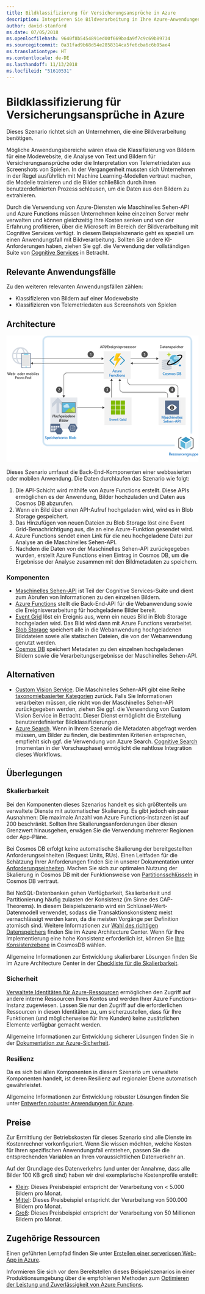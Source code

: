 ```yaml
---
title: Bildklassifizierung für Versicherungsansprüche in Azure
description: Integrieren Sie Bildverarbeitung in Ihre Azure-Anwendungen.
author: david-stanford
ms.date: 07/05/2018
ms.openlocfilehash: 9640f8b5454891ed00f669bada9f7c9c69b89734
ms.sourcegitcommit: 0a31fad9b68d54e2858314ca5fe6cba6c6b95ae4
ms.translationtype: HT
ms.contentlocale: de-DE
ms.lasthandoff: 11/13/2018
ms.locfileid: "51610531"
---
```

# <a name="image-classification-for-insurance-claims-on-azure"></a>Bildklassifizierung für Versicherungsansprüche in Azure

Dieses Szenario richtet sich an Unternehmen, die eine Bildverarbeitung benötigen.

Mögliche Anwendungsbereiche wären etwa die Klassifizierung von Bildern für eine Modewebsite, die Analyse von Text und Bildern für Versicherungsansprüche oder die Interpretation von Telemetriedaten aus Screenshots von Spielen. In der Vergangenheit mussten sich Unternehmen in der Regel ausführlich mit Machine Learning-Modellen vertraut machen, die Modelle trainieren und die Bilder schließlich durch ihren benutzerdefinierten Prozess schleusen, um die Daten aus den Bildern zu extrahieren.

Durch die Verwendung von Azure-Diensten wie Maschinelles Sehen-API und Azure Functions müssen Unternehmen keine einzelnen Server mehr verwalten und können gleichzeitig ihre Kosten senken und von der Erfahrung profitieren, über die Microsoft im Bereich der Bildverarbeitung mit Cognitive Services verfügt. In diesem Beispielszenario geht es speziell um einen Anwendungsfall mit Bildverarbeitung. Sollten Sie andere KI-Anforderungen haben, ziehen Sie ggf. die Verwendung der vollständigen Suite von [Cognitive Services](/azure/#pivot=products&panel=ai) in Betracht.

## <a name="relevant-use-cases"></a>Relevante Anwendungsfälle

Zu den weiteren relevanten Anwendungsfällen zählen:

* Klassifizieren von Bildern auf einer Modewebsite
* Klassifizieren von Telemetriedaten aus Screenshots von Spielen

## <a name="architecture"></a>Architecture

![Architektur für Bildklassifizierung][architecture]

Dieses Szenario umfasst die Back-End-Komponenten einer webbasierten oder mobilen Anwendung. Die Daten durchlaufen das Szenario wie folgt:

1. Die API-Schicht wird mithilfe von Azure Functions erstellt. Diese APIs ermöglichen es der Anwendung, Bilder hochzuladen und Daten aus Cosmos DB abzurufen.
2. Wenn ein Bild über einen API-Aufruf hochgeladen wird, wird es in Blob Storage gespeichert.
3. Das Hinzufügen von neuen Dateien zu Blob Storage löst eine Event Grid-Benachrichtigung aus, die an eine Azure-Funktion gesendet wird.
4. Azure Functions sendet einen Link für die neu hochgeladene Datei zur Analyse an die Maschinelles Sehen-API.
5. Nachdem die Daten von der Maschinelles Sehen-API zurückgegeben wurden, erstellt Azure Functions einen Eintrag in Cosmos DB, um die Ergebnisse der Analyse zusammen mit den Bildmetadaten zu speichern.

### <a name="components"></a>Komponenten

* [Maschinelles Sehen-API](/azure/cognitive-services/computer-vision/home) ist Teil der Cognitive Services-Suite und dient zum Abrufen von Informationen zu den einzelnen Bildern.
* [Azure Functions](/azure/azure-functions/functions-overview) stellt die Back-End-API für die Webanwendung sowie die Ereignisverarbeitung für hochgeladene Bilder bereit.
* [Event Grid](/azure/event-grid/overview) löst ein Ereignis aus, wenn ein neues Bild in Blob Storage hochgeladen wird. Das Bild wird dann mit Azure Functions verarbeitet.
* [Blob Storage](/azure/storage/blobs/storage-blobs-introduction) speichert alle in die Webanwendung hochgeladenen Bilddateien sowie alle statischen Dateien, die von der Webanwendung genutzt werden.
* [Cosmos DB](/azure/cosmos-db/introduction) speichert Metadaten zu den einzelnen hochgeladenen Bildern sowie die Verarbeitungsergebnisse der Maschinelles Sehen-API.

## <a name="alternatives"></a>Alternativen

* [Custom Vision Service](/azure/cognitive-services/custom-vision-service/home). Die Maschinelles Sehen-API gibt eine Reihe [taxonomiebasierter Kategorien][cv-categories] zurück. Falls Sie Informationen verarbeiten müssen, die nicht von der Maschinelles Sehen-API zurückgegeben werden, ziehen Sie ggf. die Verwendung von Custom Vision Service in Betracht. Dieser Dienst ermöglicht die Erstellung benutzerdefinierter Bildklassifizierungen.
* [Azure Search](/azure/search/search-what-is-azure-search). Wenn in Ihrem Szenario die Metadaten abgefragt werden müssen, um Bilder zu finden, die bestimmten Kriterien entsprechen, empfiehlt sich ggf. die Verwendung von Azure Search. [Cognitive Search](/azure/search/cognitive-search-concept-intro) (momentan in der Vorschauphase) ermöglicht die nahtlose Integration dieses Workflows.

## <a name="considerations"></a>Überlegungen

### <a name="scalability"></a>Skalierbarkeit

Bei den Komponenten dieses Szenarios handelt es sich größtenteils um verwaltete Dienste mit automatischer Skalierung. Es gibt jedoch ein paar Ausnahmen: Die maximale Anzahl von Azure Functions-Instanzen ist auf 200 beschränkt. Sollten Ihre Skalierungsanforderungen über diesen Grenzwert hinausgehen, erwägen Sie die Verwendung mehrerer Regionen oder App-Pläne.

Bei Cosmos DB erfolgt keine automatische Skalierung der bereitgestellten Anforderungseinheiten (Request Units, RUs). Einen Leitfaden für die Schätzung Ihrer Anforderungen finden Sie in unserer Dokumentation unter [Anforderungseinheiten](/azure/cosmos-db/request-units). Machen Sie sich zur optimalen Nutzung der Skalierung in Cosmos DB mit der Funktionsweise von [Partitionsschlüsseln](/azure/cosmos-db/partition-data) in Cosmos DB vertraut.

Bei NoSQL-Datenbanken gehen Verfügbarkeit, Skalierbarkeit und Partitionierung häufig zulasten der Konsistenz (im Sinne des CAP-Theorems). In diesem Beispielszenario wird ein Schlüssel-Wert-Datenmodell verwendet, sodass die Transaktionskonsistenz meist vernachlässigt werden kann, da die meisten Vorgänge per Definition atomisch sind. Weitere Informationen zur [Wahl des richtigen Datenspeichers](../../guide/technology-choices/data-store-overview.md) finden Sie im Azure Architecture Center. Wenn für Ihre Implementierung eine hohe Konsistenz erforderlich ist, können Sie [Ihre Konsistenzebene](/azure/cosmos-db/consistency-levels) in CosmosDB wählen.

Allgemeine Informationen zur Entwicklung skalierbarer Lösungen finden Sie im Azure Architecture Center in der [Checkliste für die Skalierbarkeit][scalability].

### <a name="security"></a>Sicherheit

[Verwaltete Identitäten für Azure-Ressourcen][msi] ermöglichen den Zugriff auf andere interne Ressourcen Ihres Kontos und werden Ihrer Azure Functions-Instanz zugewiesen. Lassen Sie nur den Zugriff auf die erforderlichen Ressourcen in diesen Identitäten zu, um sicherzustellen, dass für Ihre Funktionen (und möglicherweise für Ihre Kunden) keine zusätzlichen Elemente verfügbar gemacht werden.

Allgemeine Informationen zur Entwicklung sicherer Lösungen finden Sie in der [Dokumentation zur Azure-Sicherheit][security].

### <a name="resiliency"></a>Resilienz

Da es sich bei allen Komponenten in diesem Szenario um verwaltete Komponenten handelt, ist deren Resilienz auf regionaler Ebene automatisch gewährleistet.

Allgemeine Informationen zur Entwicklung robuster Lösungen finden Sie unter [Entwerfen robuster Anwendungen für Azure][resiliency].

## <a name="pricing"></a>Preise

Zur Ermittlung der Betriebskosten für dieses Szenario sind alle Dienste im Kostenrechner vorkonfiguriert. Wenn Sie wissen möchten, welche Kosten für Ihren spezifischen Anwendungsfall entstehen, passen Sie die entsprechenden Variablen an Ihren voraussichtlichen Datenverkehr an.

Auf der Grundlage des Datenverkehrs (und unter der Annahme, dass alle Bilder 100 KB groß sind) haben wir drei exemplarische Kostenprofile erstellt:

* [Klein][small-pricing]: Dieses Preisbeispiel entspricht der Verarbeitung von &lt; 5.000 Bildern pro Monat.
* [Mittel][medium-pricing]: Dieses Preisbeispiel entspricht der Verarbeitung von 500.000 Bildern pro Monat.
* [Groß][large-pricing]: Dieses Preisbeispiel entspricht der Verarbeitung von 50 Millionen Bildern pro Monat.

## <a name="related-resources"></a>Zugehörige Ressourcen

Einen geführten Lernpfad finden Sie unter [Erstellen einer serverlosen Web-App in Azure][serverless].

Informieren Sie sich vor dem Bereitstellen dieses Beispielszenarios in einer Produktionsumgebung über die empfohlenen Methoden zum [Optimieren der Leistung und Zuverlässigkeit von Azure Functions][functions-best-practices].

<!-- links -->
[architecture]: ./media/architecture-intelligent-apps-image-processing.png
[small-pricing]: https://azure.com/e/f9b59d238b43423683db73f4a31dc380
[medium-pricing]: https://azure.com/e/7c7fc474db344b87aae93bc29ae27108
[large-pricing]: https://azure.com/e/cbadbca30f8640d6a061f8457a74ba7d
[cognitive-search]: /azure/search/cognitive-search-concept-intro
[serverless]: /azure/functions/tutorial-static-website-serverless-api-with-database
[cv-categories]: /azure/cognitive-services/computer-vision/home#the-86-category-concept
[resiliency]: /azure/architecture/resiliency/
[security]: /azure/security/
[scalability]: /azure/architecture/checklist/scalability
[functions-best-practices]: /azure/azure-functions/functions-best-practices
[msi]: /azure/app-service/app-service-managed-service-identity
